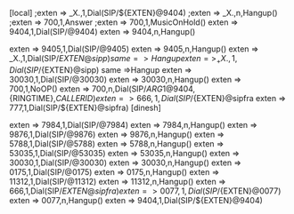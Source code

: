 [local]
;exten => _X.,1,Dial(SIP/${EXTEN}@9404)
;exten => _X.,n,Hangup()
;exten => 700,1,Answer
;exten => 700,1,MusicOnHold()
exten => 9404,1,Dial(SIP/@9404)
exten => 9404,n,Hangup()

exten => 9405,1,Dial(SIP/@9405)
exten => 9405,n,Hangup()
exten => _X.,1,Dial(SIP/${EXTEN}@sipp)
same =>Hangup
exten => _+X.,1,Dial(SIP/${EXTEN}@sipp)
same =>Hangup
exten => 30030,1,Dial(SIP/@30030)
exten => 30030,n,Hangup()
exten => 700,1,NoOP()
exten => 700,n,Dial(SIP/${ARG1}@9404,${RINGTIME},${CALLERID})
exten => 666,1,Dial(SIP/${EXTEN}@sipfra
exten => 777,1,Dial(SIP/${EXTEN}@sipfra)
[dinesh]

exten => 7984,1,Dial(SIP/@7984)
exten => 7984,n,Hangup()
exten => 9876,1,Dial(SIP/@9876)
exten => 9876,n,Hangup()
exten => 5788,1,Dial(SIP/@5788)
exten => 5788,n,Hangup()
exten => 53035,1,Dial(SIP/@53035)
exten => 53035,n,Hangup()
exten => 30030,1,Dial(SIP/@30030)
exten => 30030,n,Hangup()
exten => 0175,1,Dial(SIP/@0175)
exten =>  0175,n,Hangup()
exten => 11312,1,Dial(SIP/@11312)
exten => 11312,n,Hangup()
exten => 666,1,Dial(SIP/${EXTEN}@sipfra)
exten => 0077,1,Dial(SIP/${EXTEN}@0077)
exten => 0077,n,Hangup()
exten => 9404,1,Dial(SIP/${EXTEN}@9404)

